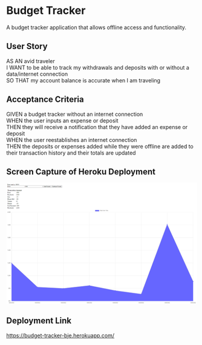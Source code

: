 # Budget Tracker
A budget tracker application that allows offline access and functionality.

## User Story
AS AN avid traveler\
I WANT to be able to track my withdrawals and deposits with or without a data/internet connection\
SO THAT my account balance is accurate when I am traveling

## Acceptance Criteria
GIVEN a budget tracker without an internet connection\
WHEN the user inputs an expense or deposit\
THEN they will receive a notification that they have added an expense or deposit\
WHEN the user reestablishes an internet connection\
THEN the deposits or expenses added while they were offline are added to their transaction history and their totals are updated

## Screen Capture of Heroku Deployment
![screenshot](https://github.com/Benjamineidum/Budget_Tracker/blob/main/public/images/sc_budget_heroku.png.png)

## Deployment Link
https://budget-tracker-bje.herokuapp.com/
